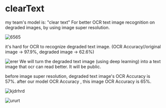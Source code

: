 # clearText

my team's  model is: 
"clear text" For better OCR text image recognition on degraded images, by using image super resolution.


![6565](https://user-images.githubusercontent.com/113492196/201107935-3905f48a-7544-44f0-b390-ede7eb88563f.PNG)

it's hard for OCR to recognize degraded text image. (OCR Accuracy//original image ->  97.9%,   degraded image ->  62.6%)


![erer](https://user-images.githubusercontent.com/113492196/201107984-e6ee68f4-83ab-44e7-99d1-af1144dd5c65.PNG)
We will turn the degraded text image (using deep learning) into a text image that ocr can read better.
It will be public.

before image super resolution, degraded text image's OCR Accuracy is 57%. after our model OCR Accuracy , this image  OCR Accuracy is  65%.

![kjdrhrd](https://user-images.githubusercontent.com/113492196/201111265-6400d988-0bf8-49c6-bbaf-d9843e6111a3.PNG)

![ururt](https://user-images.githubusercontent.com/113492196/201110201-74722da7-3b30-4ea7-a943-95de3b4b1a92.PNG)
